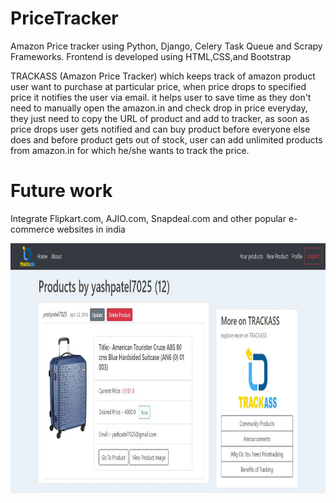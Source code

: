 
# PriceTracker
Amazon Price tracker using Python, Django, Celery Task Queue and Scrapy Frameworks. Frontend is developed using HTML,CSS,and Bootstrap

TRACKASS (Amazon Price Tracker) which keeps track of amazon product user want to purchase at particular price, when price drops to specified price it notifies the user via email.
it helps user to save time as they don't need to manually open the amazon.in and check drop in price everyday, they just need to copy the URL of product and add to tracker, as soon as price drops user gets notified and can buy product before everyone else does and before product gets out of stock, user can add unlimited products from amazon.in for which he/she wants to track the price.

# Future work
Integrate Flipkart.com, AJIO.com, Snapdeal.com and other popular e-commerce websites in india


<img src="./User_interface_Images_of_Web_View/1.JPG" width="800" height="400">

